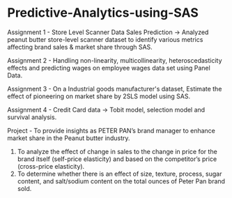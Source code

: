 # Predictive-Analytics-using-SAS

Assignment 1 - Store Level Scanner Data Sales Prediction -> Analyzed peanut butter store-level scanner dataset to identify various metrics affecting brand sales & market share through SAS.

Assignment 2 - Handling non-linearity, multicollinearity, heteroscedasticity effects and predicting wages on employee wages data set using Panel Data. 

Assignment 3 - On a Industrial goods manufacturer's dataset, Estimate the effect of pioneering on market share by 2SLS model using SAS. 

Assignment 4 - Credit Card data -> Tobit model, selection model and survival analysis.

Project - 
To provide insights as PETER PAN’s brand manager to enhance market share in the Peanut butter industry.
1.	To analyze the effect of change in sales to the change in price for the brand itself (self-price elasticity) and based on the competitor’s price (cross-price elasticity).
2.	To determine whether there is an effect of size, texture, process, sugar content, and salt/sodium content on the total ounces of Peter Pan brand sold.
